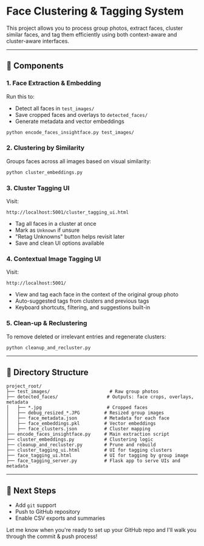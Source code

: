 # Face Clustering & Tagging System

This project allows you to process group photos, extract faces, cluster similar faces, and tag them efficiently using both context-aware and cluster-aware interfaces.

---

## 🔧 Components

### 1. **Face Extraction & Embedding**
Run this to:
- Detect all faces in `test_images/`
- Save cropped faces and overlays to `detected_faces/`
- Generate metadata and vector embeddings

```bash
python encode_faces_insightface.py test_images/
```

### 2. **Clustering by Similarity**
Groups faces across all images based on visual similarity:

```bash
python cluster_embeddings.py
```

### 3. **Cluster Tagging UI**
Visit:
```text
http://localhost:5001/cluster_tagging_ui.html
```

- Tag all faces in a cluster at once
- Mark as `Unknown` if unsure
- "Retag Unknowns" button helps revisit later
- Save and clean UI options available

### 4. **Contextual Image Tagging UI**
Visit:
```text
http://localhost:5001/
```

- View and tag each face in the context of the original group photo
- Auto-suggested tags from clusters and previous tags
- Keyboard shortcuts, filtering, and suggestions built-in

### 5. **Clean-up & Reclustering**
To remove deleted or irrelevant entries and regenerate clusters:
```bash
python cleanup_and_recluster.py
```

---

## 📂 Directory Structure
```
project_root/
├── test_images/                      # Raw group photos
├── detected_faces/                  # Outputs: face crops, overlays, metadata
│   ├── *.jpg                        # Cropped faces
│   ├── debug_resized_*.JPG         # Resized group images
│   ├── face_metadata.json          # Metadata for each face
│   ├── face_embeddings.pkl         # Vector embeddings
│   ├── face_clusters.json          # Cluster mapping
├── encode_faces_insightface.py     # Main extraction script
├── cluster_embeddings.py           # Clustering logic
├── cleanup_and_recluster.py        # Prune and rebuild
├── cluster_tagging_ui.html         # UI for tagging clusters
├── face_tagging_ui.html            # UI for tagging by group image
├── face_tagging_server.py          # Flask app to serve UIs and metadata
```

---

## 🚀 Next Steps
- Add `git` support
- Push to GitHub repository
- Enable CSV exports and summaries

Let me know when you're ready to set up your GitHub repo and I'll walk you through the commit & push process!
